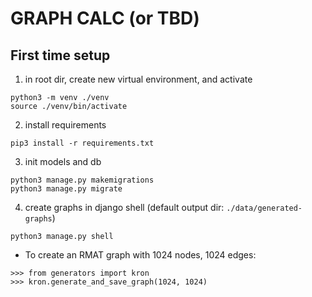 # GRAPH CALC (or TBD)


## First time setup

1) in root dir, create new virtual environment, and activate
```
python3 -m venv ./venv
source ./venv/bin/activate 
```
2) install requirements
```
pip3 install -r requirements.txt
```
3) init models and db
```
python3 manage.py makemigrations
python3 manage.py migrate
```
4) create graphs in django shell (default output dir: `./data/generated-graphs`)

```
python3 manage.py shell
```

- To create an RMAT graph with 1024 nodes, 1024 edges:
```
>>> from generators import kron
>>> kron.generate_and_save_graph(1024, 1024)
```   

